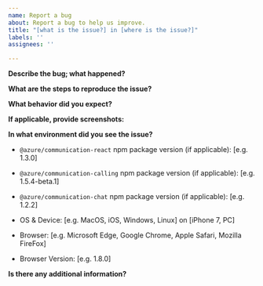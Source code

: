 ```yaml
---
name: Report a bug
about: Report a bug to help us improve.
title: "[what is the issue?] in [where is the issue?]"
labels: ''
assignees: ''

---
```


**Describe the bug; what happened?**

**What are the steps to reproduce the issue?**

**What behavior did you expect?**

**If applicable, provide screenshots:**

**In what environment did you see the issue?**

- `@azure/communication-react` npm package version (if applicable): [e.g. 1.3.0]
- `@azure/communication-calling` npm package version (if applicable): [e.g. 1.5.4-beta.1]
- `@azure/communication-chat` npm package version (if applicable): [e.g. 1.2.2]

- OS & Device: [e.g. MacOS, iOS, Windows, Linux] on [iPhone 7, PC]
- Browser: [e.g. Microsoft Edge, Google Chrome, Apple Safari, Mozilla FireFox]
- Browser Version: [e.g. 1.8.0]

**Is there any additional information?**
